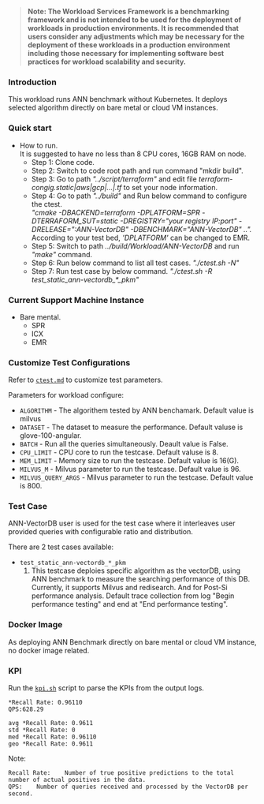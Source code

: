 >
> **Note: The Workload Services Framework is a benchmarking framework and is not intended to be used for the deployment of workloads in production environments. It is recommended that users consider any adjustments which may be necessary for the deployment of these workloads in a production environment including those necessary for implementing software best practices for workload scalability and security.**
>
### Introduction

This workload runs ANN benchmark without Kubernetes. It deploys selected algorithm directly on bare metal or cloud VM instances.

### Quick start
+ How to run.  
  It is suggested to have no less than 8 CPU cores, 16GB RAM on node.
  - Step 1: Clone code.
  - Step 2: Switch to code root path and run command "mkdir build".
  - Step 3: Go to path *"../script/terraform"* and edit file *terraform-congig.static|aws|gcp|...|.tf* to set your node information.
  - Step 4: Go to path *"../build"* and Run below command to configure the ctest.  
            *"cmake  -DBACKEND=terraform   -DPLATFORM=SPR -DTERRAFORM_SUT=static -DREGISTRY="your registry IP:port" -DRELEASE=":ANN-VectorDB"  -DBENCHMARK="ANN-VectorDB" ..".*
            According to your test bed, *'DPLATFORM'* can be changed to EMR.
  - Step 5: Switch to path *../build/Workload/ANN-VectorDB* and run *"make"* command.
  - Step 6: Run below command to list all test cases.
            *"./ctest.sh -N"*
  - Step 7: Run test case by below command.
            *"./ctest.sh -R test_static_ann-vectordb_\*_pkm"* 
 

### Current Support Machine Instance
+ Bare mental.
  - SPR
  - ICX
  - EMR


### Customize Test Configurations
Refer to [`ctest.md`](../../doc/user-guide/executing-workload/ctest.md#Customize%20Configurations) to customize test parameters.

Parameters for workload configure:
* `ALGORITHM` - The algorithem tested by ANN benchamark. Default value is milvus 
* `DATASET` - The dataset to measure the performance. Default valuse is glove-100-angular.
* `BATCH` - Run all the queries simultaneously. Deault value is False.
* `CPU_LIMIT` - CPU core to run the testcase. Default valuse is 8.
* `MEM_LIMIT` - Memory size to run the testcase. Default value is 16(G).
* `MILVUS_M` - Milvus parameter to run the testcase. Default value is 96.
* `MILVUS_QUERY_ARGS` - Milvus parameter to run the testcase. Default value is 800.


### Test Case

ANN-VectorDB user is used for the test case where it interleaves user provided queries with configurable ratio and distribution.

There are 2 test cases available:
* `test_static_ann-vectordb_*_pkm`
    1. This testcase deploies specific algorithm as the vectorDB, using ANN benchmark to measure the searching performance of this DB. Currently, it supports Milvus and redisearch. And for Post-Si performance analysis. Default trace collection from log "Begin performance testing" and end at "End performance testing".


### Docker Image
As deploying ANN Benchmark directly on bare mental or cloud VM instance, no docker image related.

### KPI

Run the [`kpi.sh`](kpi.sh) script to parse the KPIs from the output logs.

```
*Recall Rate: 0.96110
QPS:628.29

avg *Recall Rate: 0.9611
std *Recall Rate: 0
med *Recall Rate: 0.96110
geo *Recall Rate: 0.9611

```

Note:
```
Recall Rate:    Number of true positive predictions to the total number of actual positives in the data.
QPS:	Number of queries received and processed by the VectorDB per second. 

```
